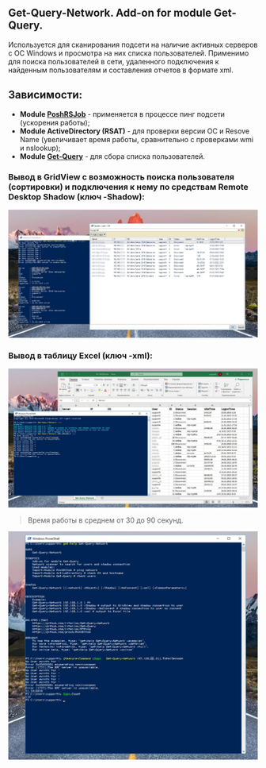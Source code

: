 ## Get-Query-Network. Add-on for module Get-Query.

Используется для сканирования подсети на наличие активных серверов с ОС Windows и просмотра на них списка пользователей. Применимо для поиска пользователей в сети, удаленного подключения к найденным пользователям и составления отчетов в формате xml.

## Зависимости:
* **Module [PoshRSJob](https://github.com/proxb/PoshRSJob)** - применяется в процессе пинг подсети (ускорения работы);
* **Module ActiveDirectory (RSAT)** - для проверки версии ОС и Resove Name (увеличивает время работы, сравнительно с проверками wmi и nslookup);
* **Module [Get-Query](https://github.com/Lifailon/Get-Query)** - для сбора списка пользователей.

### Вывод в GridView с возможность поиска пользователя (сортировки) и подключения к нему по средствам Remote Desktop Shadow (ключ -Shadow):

![Image alt](https://github.com/Lifailon/Get-Query-Network/blob/rsa/Screen/Shadow.jpg)

### Вывод в таблицу Excel (ключ -xml):

![Image alt](https://github.com/Lifailon/Get-Query-Network/blob/rsa/Screen/Output-xml.jpg)

> Время работы в среднем от 30 до 90 секунд.

![Image alt](https://github.com/Lifailon/Get-Query-Network/blob/rsa/Screen/Get-Help-and-Run-Time.jpg)
